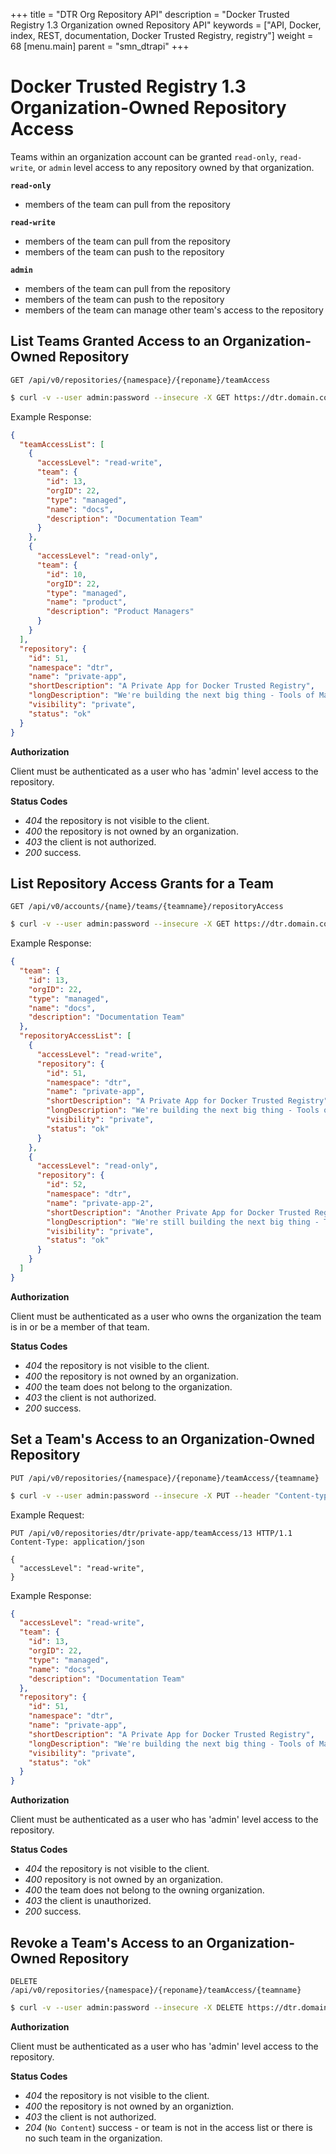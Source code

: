 +++
title = "DTR Org Repository API"
description = "Docker Trusted Registry 1.3 Organization owned Repository API"
keywords = ["API, Docker, index, REST, documentation, Docker Trusted Registry, registry"]
weight = 68
[menu.main]
parent = "smn_dtrapi"
+++

# Docker Trusted Registry 1.3 Organization-Owned Repository Access

Teams within an organization account can be granted `read-only`, `read-write`,
or `admin` level access to any repository owned by that organization.

**`read-only`**

- members of the team can pull from the repository

**`read-write`**

- members of the team can pull from the repository
- members of the team can push to the repository

**`admin`**

- members of the team can pull from the repository
- members of the team can push to the repository
- members of the team can manage other team's access to the repository

## List Teams Granted Access to an Organization-Owned Repository

`GET /api/v0/repositories/{namespace}/{reponame}/teamAccess`

```bash
$ curl -v --user admin:password --insecure -X GET https://dtr.domain.com/api/v0/repositories/engineering/public-app/teamAccess
```

Example Response:

```json
{
  "teamAccessList": [
    {
      "accessLevel": "read-write",
      "team": {
        "id": 13,
        "orgID": 22,
        "type": "managed",
        "name": "docs",
        "description": "Documentation Team"
      }
    },
    {
      "accessLevel": "read-only",
      "team": {
        "id": 10,
        "orgID": 22,
        "type": "managed",
        "name": "product",
        "description": "Product Managers"
      }
    }
  ],
  "repository": {
    "id": 51,
    "namespace": "dtr",
    "name": "private-app",
    "shortDescription": "A Private App for Docker Trusted Registry",
    "longDescription": "We're building the next big thing - Tools of Mass Innovation",
    "visibility": "private",
    "status": "ok"
  }
}
```

**Authorization**

Client must be authenticated as a user who has 'admin' level access to the
repository.

**Status Codes**

- *404* the repository is not visible to the client.
- *400* the repository is not owned by an organization.
- *403* the client is not authorized.
- *200* success.

## List Repository Access Grants for a Team

`GET /api/v0/accounts/{name}/teams/{teamname}/repositoryAccess`

```bash
$ curl -v --user admin:password --insecure -X GET https://dtr.domain.com/api/v0/accounts/engineering/teams/dev/repositoryAccess
```

Example Response:

```json
{
  "team": {
    "id": 13,
    "orgID": 22,
    "type": "managed",
    "name": "docs",
    "description": "Documentation Team"
  },
  "repositoryAccessList": [
    {
      "accessLevel": "read-write",
      "repository": {
        "id": 51,
        "namespace": "dtr",
        "name": "private-app",
        "shortDescription": "A Private App for Docker Trusted Registry",
        "longDescription": "We're building the next big thing - Tools of Mass Innovation",
        "visibility": "private",
        "status": "ok"
      }
    },
    {
      "accessLevel": "read-only",
      "repository": {
        "id": 52,
        "namespace": "dtr",
        "name": "private-app-2",
        "shortDescription": "Another Private App for Docker Trusted Registry",
        "longDescription": "We're still building the next big thing - Tools of Mass Innovation",
        "visibility": "private",
        "status": "ok"
      }
    }
  ]
}
```

**Authorization**

Client must be authenticated as a user who owns the organization the team is
in or be a member of that team.

**Status Codes**

- *404* the repository is not visible to the client.
- *400* the repository is not owned by an organization.
- *400* the team does not belong to the organization.
- *403* the client is not authorized.
- *200* success.

## Set a Team's Access to an Organization-Owned Repository

`PUT /api/v0/repositories/{namespace}/{reponame}/teamAccess/{teamname}`

```bash
$ curl -v --user admin:password --insecure -X PUT --header "Content-type: application/json" --data '{"accessLevel":"read-write"}' https://dtr.domain.com/api/v0/repositories/engineering/public-app/teamAccess/dev
```

Example Request:

```http
PUT /api/v0/repositories/dtr/private-app/teamAccess/13 HTTP/1.1
Content-Type: application/json

{
  "accessLevel": "read-write",
}
```

Example Response:

```json
{
  "accessLevel": "read-write",
  "team": {
    "id": 13,
    "orgID": 22,
    "type": "managed",
    "name": "docs",
    "description": "Documentation Team"
  },
  "repository": {
    "id": 51,
    "namespace": "dtr",
    "name": "private-app",
    "shortDescription": "A Private App for Docker Trusted Registry",
    "longDescription": "We're building the next big thing - Tools of Mass Innovation",
    "visibility": "private",
    "status": "ok"
  }
}
```

**Authorization**

Client must be authenticated as a user who has 'admin' level access to the
repository.

**Status Codes**

- *404* the repository is not visible to the client.
- *400* repository is not owned by an organization.
- *400* the team does not belong to the owning organization.
- *403* the client is unauthorized.
- *200* success.

## Revoke a Team's Access to an Organization-Owned Repository

`DELETE /api/v0/repositories/{namespace}/{reponame}/teamAccess/{teamname}`

```bash
$ curl -v --user admin:password --insecure -X DELETE https://dtr.domain.com/api/v0/repositories/engineering/public-app/teamAccess/dev
```

**Authorization**

Client must be authenticated as a user who has 'admin' level access to the
repository.

**Status Codes**

- *404* the repository is not visible to the client.
- *400* the repository is not owned by an organiztion.
- *403* the client is not authorized.
- *204* (`No Content`) success - or team is not in the access list or there is no such team in the organization.
